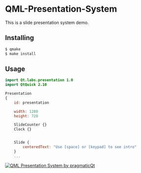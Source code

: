# QML-Presentation-System

This is a slide presentation system demo.


Installing
----------

```sh
$ qmake
$ make install
```

Usage
----------
```qml
import Qt.labs.presentation 1.0
import QtQuick 2.10

Presentation
{
    id: presentation

    width: 1280
    height: 720

    SlideCounter {}
    Clock {}


    Slide {
        centeredText: "Use [space] or [keypad] to see intro"
    }
    ...
```


[![QML Presentation System by pragmaticQt](http://img.youtube.com/vi/Sw85F9Ky3iI/0.jpg)](http://www.youtube.com/watch?v=Sw85F9Ky3iI "QML Presentation System")
